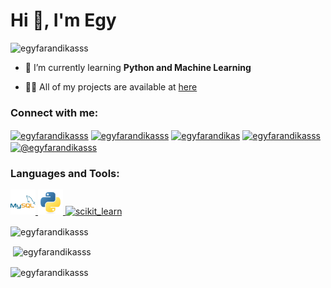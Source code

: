 <h1 align="left">Hi 👋, I'm Egy</h1>
<p align="left"> <img src="https://komarev.com/ghpvc/?username=egyfarandikasss&label=Profile%20views&color=0e75b6&style=flat" alt="egyfarandikasss" /> </p>

- 🌱 I’m currently learning **Python and Machine Learning**

- 👨‍💻 All of my projects are available at [here](https://github.com/egyfarandikasss?tab=repositories)

<h3 align="left">Connect with me:</h3>
<p align="left">
<a href="https://twitter.com/egyfarandikasss" target="blank"><img align="center" src="https://cdn.jsdelivr.net/npm/simple-icons@3.0.1/icons/twitter.svg" alt="egyfarandikasss" height="30" width="40" /></a>
<a href="https://linkedin.com/in/egyfarandikasss" target="blank"><img align="center" src="https://cdn.jsdelivr.net/npm/simple-icons@3.0.1/icons/linkedin.svg" alt="egyfarandikasss" height="30" width="40" /></a>
<a href="https://kaggle.com/egyfarandikas" target="blank"><img align="center" src="https://cdn.jsdelivr.net/npm/simple-icons@3.0.1/icons/kaggle.svg" alt="egyfarandikas" height="30" width="40" /></a>
<a href="https://instagram.com/egyfarandikasss" target="blank"><img align="center" src="https://cdn.jsdelivr.net/npm/simple-icons@3.0.1/icons/instagram.svg" alt="egyfarandikasss" height="30" width="40" /></a>
<a href="https://medium.com/@egyfarandikasss" target="blank"><img align="center" src="https://cdn.jsdelivr.net/npm/simple-icons@3.0.1/icons/medium.svg" alt="@egyfarandikasss" height="30" width="40" /></a>
</p>

<h3 align="left">Languages and Tools:</h3>
<p align="left"> <a href="https://www.mysql.com/" target="_blank"> <img src="https://raw.githubusercontent.com/devicons/devicon/master/icons/mysql/mysql-original-wordmark.svg" alt="mysql" width="40" height="40"/> </a> <a href="https://www.python.org" target="_blank"> <img src="https://raw.githubusercontent.com/devicons/devicon/master/icons/python/python-original.svg" alt="python" width="40" height="40"/> </a> <a href="https://scikit-learn.org/" target="_blank"> <img src="https://upload.wikimedia.org/wikipedia/commons/0/05/Scikit_learn_logo_small.svg" alt="scikit_learn" width="40" height="40"/> </a> </p>

<p><img align="center" src="https://github-readme-stats.vercel.app/api/top-langs?username=egyfarandikasss&show_icons=true&locale=en&layout=compact" alt="egyfarandikasss" /></p>

<p>&nbsp;<img align="center" src="https://github-readme-stats.vercel.app/api?username=egyfarandikasss&show_icons=true&locale=en" alt="egyfarandikasss" /></p>

<p><img align="center" src="https://github-readme-streak-stats.herokuapp.com/?user=egyfarandikasss&" alt="egyfarandikasss" /></p>

